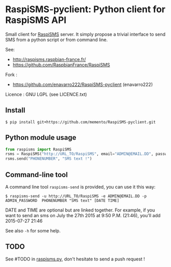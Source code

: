 # RaspiSMS-pyclient: Python client for RaspiSMS API

Small client for [RaspiSMS](http://raspisms.raspbian-france.fr/) server. It simply propose a trivial interface to send SMS from a python script or from command line.

See: 
* http://raspisms.raspbian-france.fr/
* https://github.com/RaspbianFrance/RaspiSMS

Fork :
* https://github.com/enavarro222/RaspiSMS-pyclient  (enavarro222)

Licence : GNU LGPL (see LICENCE.txt)

## Install

    $ pip install git+https://github.com/memento/RaspiSMS-pyclient.git


## Python module usage

```python
from raspisms import RaspiSMS
rsms = RaspiSMS("http://URL_TO/RaspiSMS", email="ADMIN@EMAIL.DD", password="PASSWORD")
rsms.send("PHONENUMBER", "SMS text !")
```

## Command-line tool

A command line tool `raspisms-send` is provided, you can use it this way:

    $ raspisms-send -u http://URL_TO/RaspiSMS -e ADMIN@EMAIL.DD -p ADMIN_PASSWORD  PHONENUMBER "SMS text" [DATE TIME]
    
DATE and TIME are optional but are linked together. For example, if you want to send an sms on July the 27th 2015 at 9:50 P.M. (21:46), you'll add 2015-07-27 21:46

See also `-h` for some help.

## TODO

See #TODO in [raspisms.py](raspisms.py), don't hesitate to send a push request !
